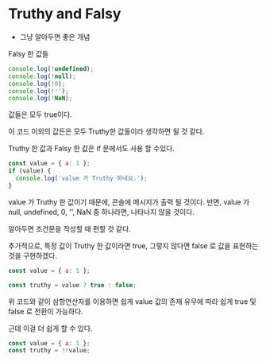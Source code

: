 # Truthy and Falsy

* 그냥 알아두면 좋은 개념

Falsy 한 값들

```javascript
console.log(!undefined);
console.log(!null);
console.log(!0);
console.log(!'');
console.log(!NaN);
```

값들은 모두 true이다.

이 코드 이외의 값든은 모두 Truthy한 값들이라 생각하면 될 것 같다.

Truthy 한 값과 Falsy 한 값은 if 문에서도 사용 할 수있다.

```javascript
const value = { a: 1 };
if (value) {
  console.log('value 가 Truthy 하네요.');
}
```

value 가 Truthy 한 값이기 때문에, 콘솔에 메시지가 출력 될 것이다. 반면, value 가 null, undefined, 0, '', NaN 중 하나라면, 나타나지 않을 것이다.

알아두면 조건문을 작성할 때 편할 것 같다.

추가적으로, 특정 값이 Truthy 한 값이라면 true, 그렇지 않다면 false 로 값을 표현하는 것을 구현하겠다.

```javascript
const value = { a: 1 };

const truthy = value ? true : false;
```

위 코드와 같이 삼항연산자를 이용하면 쉽게 value 값의 존재 유무에 따라 쉽게 true 및 false 로 전환이 가능하다.

근데 이걸 더 쉽게 할 수 있다.

```javascript
const value = { a: 1 };
const truthy = !!value;
```